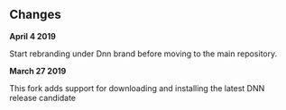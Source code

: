 
## Changes

**April 4 2019**

Start rebranding under Dnn brand before moving to the main repository. 

**March 27 2019**

This fork adds support for downloading and installing the latest DNN release candidate
